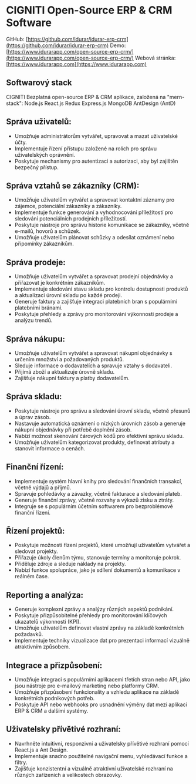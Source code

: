 # CIGNITI Open-Source ERP & CRM Software

GitHub: [https://github.com/idurar/idurar-erp-crm](https://github.com/idurar/idurar-erp-crm)
Demo: [https://www.idurarapp.com/open-source-erp-crm/](https://www.idurarapp.com/open-source-erp-crm/)
Webová stránka: [https://www.idurarapp.com](https://www.idurarapp.com)

## Softwarový stack

CIGNITI Bezplatná open-source ERP & CRM aplikace, založená na "mern-stack": Node.js React.js Redux Express.js MongoDB AntDesign (AntD)

## Správa uživatelů:

- Umožňuje administrátorům vytvářet, upravovat a mazat uživatelské účty.
- Implementuje řízení přístupu založené na rolích pro správu uživatelských oprávnění.
- Poskytuje mechanismy pro autentizaci a autorizaci, aby byl zajištěn bezpečný přístup.

## Správa vztahů se zákazníky (CRM):

- Umožňuje uživatelům vytvářet a spravovat kontaktní záznamy pro zájemce, potenciální zákazníky a zákazníky.
- Implementuje funkce generování a vyhodnocování příležitostí pro sledování potenciálních prodejních příležitostí.
- Poskytuje nástroje pro správu historie komunikace se zákazníky, včetně e-mailů, hovorů a schůzek.
- Umožňuje uživatelům plánovat schůzky a odesílat oznámení nebo připomínky zákazníkům.

## Správa prodeje:

- Umožňuje uživatelům vytvářet a spravovat prodejní objednávky a přiřazovat je konkrétním zákazníkům.
- Implementuje sledování stavu skladu pro kontrolu dostupnosti produktů a aktualizaci úrovní skladu po každé prodeji.
- Generuje faktury a zajišťuje integraci platebních bran s populárními platebními bránami.
- Poskytuje přehledy a zprávy pro monitorování výkonnosti prodeje a analýzu trendů.

## Správa nákupu:

- Umožňuje uživatelům vytvářet a spravovat nákupní objednávky s určením množství a požadovaných produktů.
- Sleduje informace o dodavatelích a spravuje vztahy s dodavateli.
- Přijímá zboží a aktualizuje úrovně skladu.
- Zajišťuje nákupní faktury a platby dodavatelům.

## Správa skladu:

- Poskytuje nástroje pro správu a sledování úrovní skladu, včetně přesunů a úprav zásob.
- Nastavuje automatická oznámení o nízkých úrovních zásob a generuje nákupní objednávky při potřebě doplnění zásob.
- Nabízí možnost skenování čárových kódů pro efektivní správu skladu.
- Umožňuje uživatelům kategorizovat produkty, definovat atributy a stanovit informace o cenách.

## Finanční řízení:

- Implementuje systém hlavní knihy pro sledování finančních transakcí, včetně výdajů a příjmů.
- Spravuje pohledávky a závazky, včetně fakturace a sledování plateb.
- Generuje finanční zprávy, včetně rozvahy a výkazů zisku a ztráty.
- Integruje se s populárním účetním softwarem pro bezproblémové finanční řízení.

## Řízení projektů:

- Poskytuje možnosti řízení projektů, které umožňují uživatelům vytvářet a sledovat projekty.
- Přiřazuje úkoly členům týmu, stanovuje termíny a monitoruje pokrok.
- Přiděluje zdroje a sleduje náklady na projekty.
- Nabízí funkce spolupráce, jako je sdílení dokumentů a komunikace v reálném čase.

## Reporting a analýza:

- Generuje komplexní zprávy a analýzy různých aspektů podnikání.
- Poskytuje přizpůsobitelné přehledy pro monitorování klíčových ukazatelů výkonnosti (KPI).
- Umožňuje uživatelům definovat vlastní zprávy na základě konkrétních požadavků.
- Implementuje techniky vizualizace dat pro prezentaci informací vizuálně atraktivním způsobem.

## Integrace a přizpůsobení:

- Umožňuje integraci s populárními aplikacemi třetích stran nebo API, jako jsou nástroje pro e-mailový marketing nebo platformy CRM.
- Umožňuje přizpůsobení funkcionality a vzhledu aplikace na základě konkrétních podnikových potřeb.
- Poskytuje API nebo webhooks pro usnadnění výměny dat mezi aplikací ERP & CRM a dalšími systémy.

## Uživatelsky přívětivé rozhraní:

- Navrhněte intuitivní, responzivní a uživatelsky přívětivé rozhraní pomocí React.js a Ant Design.
- Implementuje snadno použitelné navigační menu, vyhledávací funkce a filtry.
- Zajišťuje konzistentní a vizuálně atraktivní uživatelské rozhraní na různých zařízeních a velikostech obrazovky.